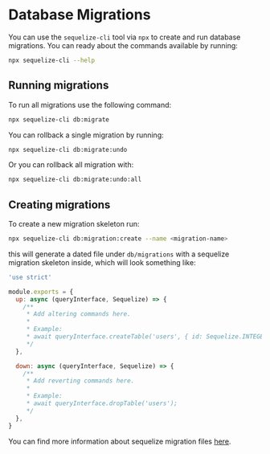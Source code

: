 # Database Migrations

You can use the `sequelize-cli` tool via `npx` to create and run database migrations. You can ready about the commands available by running:

```sh
npx sequelize-cli --help
```

## Running migrations

To run all migrations use the following command:

```sh
npx sequelize-cli db:migrate
```

You can rollback a single migration by running:

```sh
npx sequelize-cli db:migrate:undo
```

Or you can rollback all migration with:

```sh
npx sequelize-cli db:migrate:undo:all
```

## Creating migrations

To create a new migration skeleton run:

```sh
npx sequelize-cli db:migration:create --name <migration-name>
```

this will generate a dated file under `db/migrations` with a sequelize migration skeleton inside, which will look something like:

```javascript
'use strict'

module.exports = {
  up: async (queryInterface, Sequelize) => {
    /**
     * Add altering commands here.
     *
     * Example:
     * await queryInterface.createTable('users', { id: Sequelize.INTEGER });
     */
  },

  down: async (queryInterface, Sequelize) => {
    /**
     * Add reverting commands here.
     *
     * Example:
     * await queryInterface.dropTable('users');
     */
  },
}
```

You can find more information about sequelize migration files [here](https://sequelize.org/master/manual/migrations.html#migration-skeleton).
